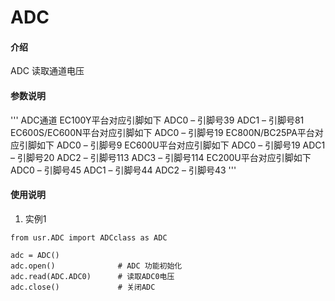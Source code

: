 # ADC

#### 介绍
ADC 读取通道电压

#### 参数说明

'''
ADC通道
EC100Y平台对应引脚如下
ADC0 – 引脚号39
ADC1 – 引脚号81
EC600S/EC600N平台对应引脚如下
ADC0 – 引脚号19
EC800N/BC25PA平台对应引脚如下
ADC0 – 引脚号9
EC600U平台对应引脚如下
ADC0 – 引脚号19
ADC1 – 引脚号20
ADC2 – 引脚号113
ADC3 – 引脚号114
EC200U平台对应引脚如下
ADC0 – 引脚号45
ADC1 – 引脚号44
ADC2 – 引脚号43
'''


#### 使用说明

1.  实例1
 

```
from usr.ADC import ADCclass as ADC

adc = ADC()
adc.open()              # ADC 功能初始化
adc.read(ADC.ADC0)      # 读取ADC0电压
adc.close()             # 关闭ADC
```

